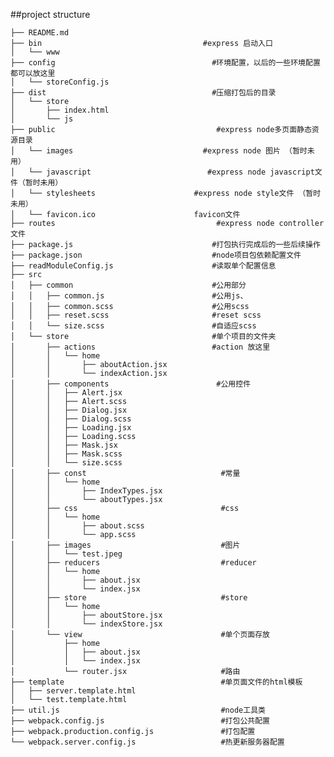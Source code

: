##project structure

    ├── README.md
    ├── bin                                    #express 启动入口
    │   └── www
    ├── config                                   #环境配置，以后的一些环境配置都可以放这里
    │   └── storeConfig.js
    ├── dist                                     #压缩打包后的目录
    │   └── store
    │       ├── index.html
    │       └── js
    ├── public                                    #express node多页面静态资源目录
    │   └── images                             #express node 图片 （暂时未用）
    │   └── javascript                          #express node javascript文件（暂时未用）
    │   └── stylesheets                      #express node style文件 （暂时未用）
    │   └── favicon.ico                      favicon文件
    ├── routes                                    #express node controller文件
    ├── package.js                               #打包执行完成后的一些后续操作
    ├── package.json                             #node项目包依赖配置文件
    ├── readModuleConfig.js                      #读取单个配置信息
    ├── src
    │   ├── common                               #公用部分
    │   │   ├── common.js                        #公用js、
    │   │   ├── common.scss                      #公用scss
    │   │   ├── reset.scss                       #reset scss
    │   │   └── size.scss                        #自适应scss
    │   └── store                                #单个项目的文件夹
    │       ├── actions                          #action 放这里
    │       │   └── home
    │       │       ├── aboutAction.jsx
    │       │       └── indexAction.jsx
    │       ├── components                        #公用控件
    │       │   ├── Alert.jsx
    │       │   ├── Alert.scss
    │       │   ├── Dialog.jsx
    │       │   ├── Dialog.scss
    │       │   ├── Loading.jsx
    │       │   ├── Loading.scss
    │       │   ├── Mask.jsx
    │       │   ├── Mask.scss
    │       │   └── size.scss
    │       ├── const                              #常量
    │       │   └── home
    │       │       ├── IndexTypes.jsx
    │       │       └── aboutTypes.jsx
    │       ├── css                                #css
    │       │   └── home
    │       │       ├── about.scss
    │       │       └── app.scss
    │       ├── images                             #图片
    │       │   └── test.jpeg
    │       ├── reducers                           #reducer
    │       │   └── home
    │       │       ├── about.jsx
    │       │       └── index.jsx
    │       ├── store                              #store
    │       │   └── home
    │       │       ├── aboutStore.jsx
    │       │       └── indexStore.jsx
    │       └── view                               #单个页面存放
    │           ├── home
    │           │   ├── about.jsx
    │           │   └── index.jsx
    │           └── router.jsx                     #路由
    ├── template                                   #单页面文件的html模板
    │   ├── server.template.html
    │   └── test.template.html
    ├── util.js                                    #node工具类
    ├── webpack.config.js                          #打包公共配置
    ├── webpack.production.config.js               #打包配置
    └── webpack.server.config.js                   #热更新服务器配置